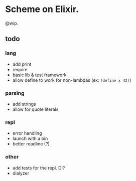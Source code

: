 # Scheme on Elixir.

@wip.

## todo

### lang

- add print
- require
- basic lib & test framework
- allow define to work for non-lambdas (ex: `(define x 42)`)

### parsing

- add strings
- allow for quote literals

### repl

- error handling
- launch with a bin
- better readline (?)

### other

- add tests for the repl. DI?
- dialyzer

